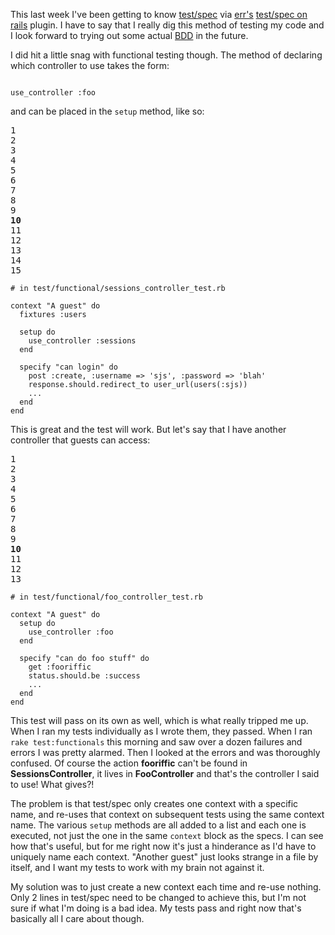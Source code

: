 This last week I've been getting to know <a href="http://chneukirchen.org/blog/archive/2007/01/announcing-test-spec-0-3-a-bdd-interface-for-test-unit.html">test/spec</a> via <a href="http://errtheblog.com/">err's</a> <a href="http://require.errtheblog.com/plugins/wiki/TestSpecRails">test/spec on rails</a> plugin. I have to say that I really dig this method of testing my code and I look forward to trying out some actual <a href="http://behaviour-driven.org/">BDD</a> in the future.

I did hit a little snag with functional testing though. The method of declaring which controller to use takes the form:


<pre class="line-numbers">
</pre>
<pre><code>use_controller <span class="sy">:foo</span></code></pre>


and can be placed in the <code>setup</code> method, like so:


<pre class="line-numbers">1
2
3
4
5
6
7
8
9
<strong>10</strong>
11
12
13
14
15 
</pre>
<pre><code><span class="c"># in test/functional/sessions_controller_test.rb</span>

context <span class="s"><span class="dl">"</span><span class="k">A guest</span><span class="dl">"</span></span> <span class="r">do</span>
  fixtures <span class="sy">:users</span>

  setup <span class="r">do</span>
    use_controller <span class="sy">:sessions</span>
  <span class="r">end</span>

  specify <span class="s"><span class="dl">"</span><span class="k">can login</span><span class="dl">"</span></span> <span class="r">do</span>
    post <span class="sy">:create</span>, <span class="sy">:username</span> =&gt; <span class="s"><span class="dl">'</span><span class="k">sjs</span><span class="dl">'</span></span>, <span class="sy">:password</span> =&gt; <span class="s"><span class="dl">'</span><span class="k">blah</span><span class="dl">'</span></span>
    response.should.redirect_to user_url(users(<span class="sy">:sjs</span>))
    ...
  <span class="r">end</span>
<span class="r">end</span></code></pre>


This is great and the test will work. But let's say that I have another controller that guests can access:


<pre class="line-numbers">1
2
3
4
5
6
7
8
9
<strong>10</strong>
11
12
13 
</pre>
<pre><code><span class="c"># in test/functional/foo_controller_test.rb</span>

context <span class="s"><span class="dl">"</span><span class="k">A guest</span><span class="dl">"</span></span> <span class="r">do</span>
  setup <span class="r">do</span>
    use_controller <span class="sy">:foo</span>
  <span class="r">end</span>

  specify <span class="s"><span class="dl">"</span><span class="k">can do foo stuff</span><span class="dl">"</span></span> <span class="r">do</span>
    get <span class="sy">:fooriffic</span>
    status.should.be <span class="sy">:success</span>
    ...
  <span class="r">end</span>
<span class="r">end</span></code></pre>


This test will pass on its own as well, which is what really tripped me up. When I ran my tests individually as I wrote them, they passed. When I ran <code>rake test:functionals</code> this morning and saw over a dozen failures and errors I was pretty alarmed. Then I looked at the errors and was thoroughly confused. Of course the action <strong>fooriffic</strong> can't be found in <strong>SessionsController</strong>, it lives in <strong>FooController</strong> and that's the controller I said to use! What gives?!

The problem is that test/spec only creates one context with a specific name, and re-uses that context on subsequent tests using the same context name. The various <code>setup</code> methods are all added to a list and each one is executed, not just the one in the same <code>context</code> block as the specs. I can see how that's useful, but for me right now it's just a hinderance as I'd have to uniquely name each context. "Another guest" just looks strange in a file by itself, and I want my tests to work with my brain not against it.

My solution was to just create a new context each time and re-use nothing. Only 2 lines in test/spec need to be changed to achieve this, but I'm not sure if what I'm doing is a bad idea. My tests pass and right now that's basically all I care about though.

